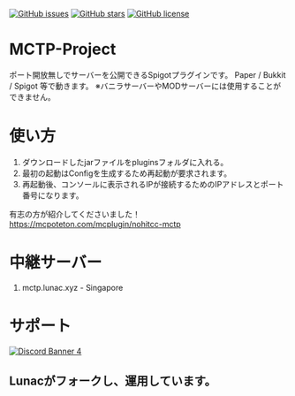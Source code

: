 [![GitHub issues](https://img.shields.io/github/issues/nohit-cc/MCTP-Project?style=for-the-badge)](https://github.com/nohit-cc/MCTP-Project/issues)
[![GitHub stars](https://img.shields.io/github/stars/nohit-cc/MCTP-Project?style=for-the-badge)](https://github.com/nohit-cc/MCTP-Project/stargazers)
[![GitHub license](https://img.shields.io/github/license/nohit-cc/MCTP-Project?style=for-the-badge)](https://github.com/nohit-cc/MCTP-Project)
# MCTP-Project
ポート開放無しでサーバーを公開できるSpigotプラグインです。
Paper / Bukkit / Spigot 等で動きます。
※バニラサーバーやMODサーバーには使用することができません。

# 使い方
1. ダウンロードしたjarファイルをpluginsフォルダに入れる。
2. 最初の起動はConfigを生成するため再起動が要求されます。
3. 再起動後、コンソールに表示されるIPが接続するためのIPアドレスとポート番号になります。

有志の方が紹介してくださいました！
https://mcpoteton.com/mcplugin/nohitcc-mctp

# 中継サーバー
1. mctp.lunac.xyz - Singapore

# サポート
[![Discord Banner 4](https://discordapp.com/api/guilds/867326068758806558/widget.png?style=banner4)](https://discord.gg/MPJgMEYRNM)


## Lunacがフォークし、運用しています。
